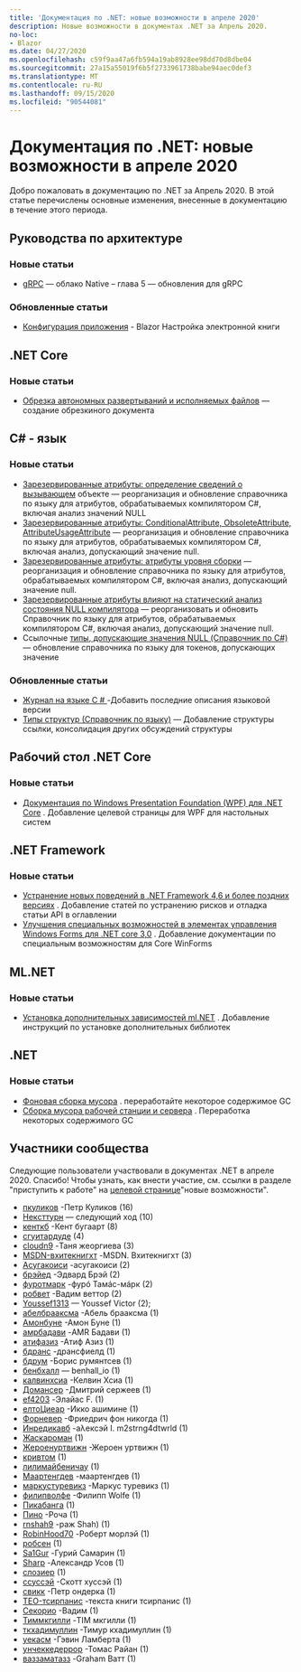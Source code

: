 ```yaml
---
title: 'Документация по .NET: новые возможности в апреле 2020'
description: Новые возможности в документах .NET за Апрель 2020.
no-loc:
- Blazor
ms.date: 04/27/2020
ms.openlocfilehash: c59f9aa47a6fb594a19ab8928ee98dd70d8dbe04
ms.sourcegitcommit: 27a15a55019f6b5f2733961738babe94aec0def3
ms.translationtype: MT
ms.contentlocale: ru-RU
ms.lasthandoff: 09/15/2020
ms.locfileid: "90544081"
---
```

# <a name="net-docs-whats-new-for-april-2020"></a>Документация по .NET: новые возможности в апреле 2020

Добро пожаловать в документацию по .NET за Апрель 2020. В этой статье перечислены основные изменения, внесенные в документацию в течение этого периода.

## <a name="architecture-guides"></a>Руководства по архитектуре

### <a name="new-articles"></a>Новые статьи

- [gRPC](../architecture/cloud-native/grpc.md) — облако Native – глава 5 — обновления для gRPC

### <a name="updated-articles"></a>Обновленные статьи

- [Конфигурация приложения](../architecture/blazor-for-web-forms-developers/config.md)  -  Blazor Настройка электронной книги

## <a name="net-core"></a>.NET Core

### <a name="new-articles"></a>Новые статьи

- [Обрезка автономных развертываний и исполняемых файлов](../core/deploying/trim-self-contained.md) — создание обрезкиного документа

## <a name="c-language"></a>C# - язык

### <a name="new-articles"></a>Новые статьи

- [Зарезервированные атрибуты: определение сведений о вызывающем](../csharp/language-reference/attributes/caller-information.md) объекте — реорганизация и обновление справочника по языку для атрибутов, обрабатываемых компилятором C#, включая анализ значений NULL
- [Зарезервированные атрибуты: ConditionalAttribute, ObsoleteAttribute, AttributeUsageAttribute](../csharp/language-reference/attributes/general.md) — реорганизация и обновление справочника по языку для атрибутов, обрабатываемых компилятором C#, включая анализ, допускающий значение null.
- [Зарезервированные атрибуты: атрибуты уровня сборки](../csharp/language-reference/attributes/global.md) — реорганизация и обновление справочника по языку для атрибутов, обрабатываемых компилятором C#, включая анализ, допускающий значение null.
- [Зарезервированные атрибуты влияют на статический анализ состояния NULL компилятора](../csharp/language-reference/attributes/nullable-analysis.md) — реорганизовать и обновить Справочник по языку для атрибутов, обрабатываемых компилятором C#, включая анализ, допускающий значение null.
- Ссылочные [типы, допускающие значения NULL (Справочник по C#)](../csharp/language-reference/builtin-types/nullable-reference-types.md) — обновление справочника по языку для токенов, допускающих значение

### <a name="updated-articles"></a>Обновленные статьи

- [Журнал на языке C \# ](../csharp/whats-new/csharp-version-history.md) -Добавить последние описания языковой версии
- [Типы структур (Справочник по языку)](../csharp/language-reference/builtin-types/struct.md) — Добавление структуры ссылки, консолидация других обсуждений структуры

## <a name="net-core-desktop"></a>Рабочий стол .NET Core

### <a name="new-articles"></a>Новые статьи

- [Документация по Windows Presentation Foundation (WPF) для .NET Core](../desktop-wpf/index.yml) . Добавление целевой страницы для WPF для настольных систем

## <a name="net-framework"></a>.NET Framework

### <a name="new-articles"></a>Новые статьи

- [Устранение новых поведений в .NET Framework 4,6 и более поздних версиях](../framework/migration-guide/mitigations.md) . Добавление статей по устранению рисков и отладка статьи API в оглавлении
- [Улучшения специальных возможностей в элементах управления Windows Forms для .NET core 3,0](/dotnet/desktop/winforms/windows-forms-accessibility-improvements) . Добавление документации по специальным возможностям для Core WinForms

## <a name="mlnet"></a>ML.NET

### <a name="new-articles"></a>Новые статьи

- [Установка дополнительных зависимостей ml.NET](../machine-learning/how-to-guides/install-extra-dependencies.md) . Добавление инструкций по установке дополнительных библиотек

## <a name="net"></a>.NET

### <a name="new-articles"></a>Новые статьи

- [Фоновая сборка мусора](../standard/garbage-collection/background-gc.md) . переработайте некоторое содержимое GC
- [Сборка мусора рабочей станции и сервера](../standard/garbage-collection/workstation-server-gc.md) . Переработка некоторых содержимого GC

## <a name="community-contributors"></a>Участники сообщества

Следующие пользователи участвовали в документах .NET в апреле 2020. Спасибо! Чтобы узнать, как внести участие, см. ссылки в разделе "приступить к работе" на [целевой странице](index.yml)"новые возможности".

- [пкуликов](https://github.com/pkulikov) -Петр Куликов (16)
- [Нексттурн](https://github.com/NextTurn) — следующий ход (10)
- [кенткб](https://github.com/kentcb) -Кент бугаарт (8)
- [сгуитардуде](https://github.com/sguitardude) (4)
- [cloudn9](https://github.com/cloudn9) -Таня жеоргиева (3)
- [MSDN-вхитекнигхт](https://github.com/MSDN-WhiteKnight) -MSDN. Вхитекнигхт (3)
- [Асугакоиси](https://github.com/Asugakoisi) -асугакоиси (2)
- [брэйед](https://github.com/breyed) -Эдвард Брэй (2)
- [фуротмарк](https://github.com/furoTmark) -фурó Тамáс-мáрк (2)
- [робвет](https://github.com/robvet) -Вадим веттор (2)
- [Youssef1313](https://github.com/Youssef1313) — Youssef Victor (2);
- [абелбрааксма](https://github.com/abelbraaksma) -Абель брааксма (1)
- [Амонбуне](https://github.com/AmonBune) -Амон Буне (1)
- [амрбадави](https://github.com/amrbadawy) -AMR Бадави (1)
- [атифазиз](https://github.com/atifaziz) -Атиф Азиз (1)
- [бдранс](https://github.com/bdrans) -дрансфиелд (1)
- [бдрум](https://github.com/bdrum) -Борис румянтсев (1)
- [бенбхалл](https://github.com/benbhall) — benhall_io (1)
- [калвинхсиа](https://github.com/calvinhsia) -Келвин Хсиа (1)
- [Домансер](https://github.com/Domanser) -Дмитрий сержеев (1)
- [ef4203](https://github.com/ef4203) -Элайас F. (1)
- [елтоЦиеар](https://github.com/eltociear) -Икко ашимине (1)
- [Форневер](https://github.com/ForNeVeR) -Фриедрич фон никогда (1)
- [Инредикавб](https://github.com/InRedikaWB) -аλексэй I. m2strng4dtwrld (1)
- [Жаскароман](https://github.com/JaskaRoman) (1)
- [Жероенуртвижн](https://github.com/JeroenOortwijn) -Жероен уртвижн (1)
- [кривтом](https://github.com/krivtom) (1)
- [лилимайбеничау](https://github.com/lilymaybenichou) (1)
- [Маартенгдев](https://github.com/MaartenGDev) -маартенгдев (1)
- [маркустуревикз](https://github.com/marcusturewicz) -Маркус туревикз (1)
- [филипволфе](https://github.com/philipwolfe) -Филипп Wolfe (1)
- [Пикабанга](https://github.com/Pikabanga) (1)
- [Пино](https://github.com/pino) -Роча (1)
- [rnshah9](https://github.com/rnshah9) -раж Shah) (1)
- [RobinHood70](https://github.com/RobinHood70) -Роберт морлэй (1)
- [робсен](https://github.com/robsen) (1)
- [Sa1Gur](https://github.com/Sa1Gur) -Гурий Самарин (1)
- [Sharp](https://github.com/sharpist) -Александр Усов (1)
- [слозиер](https://github.com/slozier) (1)
- [ссуссэй](https://github.com/sthussey) -Скотт хуссэй (1)
- [свикк](https://github.com/svick) -Петр ондерка (1)
- [TEO-тсирпанис](https://github.com/teo-tsirpanis) -текста книги тсирпанис (1)
- [Секорио](https://github.com/TheCorio) -Вадим (1)
- [Тиммкгилли](https://github.com/TimMcGilly) -TIM мкгилли (1)
- [ткхадимуллин](https://github.com/tkhadimullin) -Тимур кхадимуллин (1)
- [уекасм](https://github.com/uecasm) -Гэвин Ламберта (1)
- [унчеккедеррор](https://github.com/uncheckederror) -Томас Райан (1)
- [ваззаматазз](https://github.com/wazzamatazz) -Graham Ватт (1)
